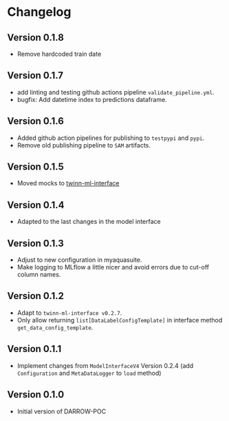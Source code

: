 # Changelog

## Version 0.1.8
- Remove hardcoded train date

## Version 0.1.7
- add linting and testing github actions pipeline `validate_pipeline.yml`.
- bugfix: Add datetime index to predictions dataframe.

## Version 0.1.6
- Added github action pipelines for publishing to `testpypi` and `pypi`.
- Remove old publishing pipeline to `SAM` artifacts.

## Version 0.1.5
- Moved mocks to [twinn-ml-interface](https://github.com/RoyalHaskoningDHV/twinn-ml-interface)

## Version 0.1.4
- Adapted to the last changes in the model interface

## Version 0.1.3
- Adjust to new configuration in myaquasuite.
- Make logging to MLflow a little nicer and avoid errors due to cut-off column names.

## Version 0.1.2
- Adapt to `twinn-ml-interface v0.2.7`.
- Only allow returning `list[DataLabelConfigTemplate]` in interface method `get_data_config_template`.

## Version 0.1.1
- Implement changes from `ModelInterfaceV4` Version 0.2.4 (add `Configuration` and `MetaDataLogger` to `load` method)

## Version 0.1.0
- Initial version of DARROW-POC
